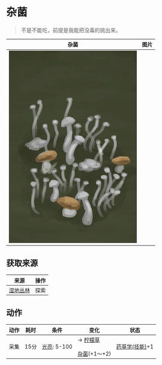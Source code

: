 # 杂菌  
> 不是不能吃，前提是我能把没毒的挑出来。  
  
  杂菌  |   图片   
 ----  |  ----:   
   |  ![](Sprite/AssortedMushroomsPlant.png)   
  
## 获取来源  
来源  |  操作  
----  |  ----  
[湿地丛林](Wetlands.md)  |  探索  
## 动作  
动作  |  耗时  |  条件  |  变化  |  状态  
----  |  ----  |  ----  |  ----  |  ----  
采集<br>  |  15分  |  [光亮](Light.md): 5-100  |  → [柠檬草](LemongrassStalks.md)<br><br>[杂菌](AssortedMushrooms.md)(+1～+2)<br>  |  [药草学(技能)](Skill_Herbology.md)+1  
